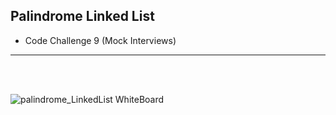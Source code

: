 ## Palindrome Linked List
* Code Challenge 9 (Mock Interviews)
---
<br>



<br>

![palindrome_LinkedList WhiteBoard]()